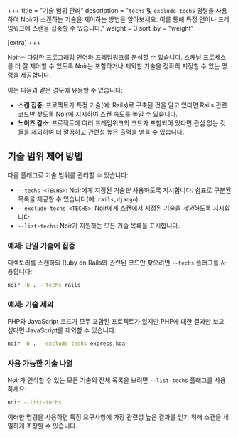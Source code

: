 +++
title = "기술 범위 관리"
description = "`techs` 및 `exclude-techs` 명령을 사용하여 Noir가 스캔하는 기술을 제어하는 방법을 알아보세요. 이를 통해 특정 언어나 프레임워크에 스캔을 집중할 수 있습니다."
weight = 3
sort_by = "weight"

[extra]
+++

Noir는 다양한 프로그래밍 언어와 프레임워크를 분석할 수 있습니다. 스캐닝 프로세스를 더 잘 제어할 수 있도록 Noir는 포함하거나 제외할 기술을 정확히 지정할 수 있는 명령을 제공합니다.

이는 다음과 같은 경우에 유용할 수 있습니다:

*   **스캔 집중**: 프로젝트가 특정 기술(예: Rails)로 구축된 것을 알고 있다면 Rails 관련 코드만 찾도록 Noir에 지시하여 스캔 속도를 높일 수 있습니다.
*   **노이즈 감소**: 프로젝트에 여러 프레임워크의 코드가 포함되어 있다면 관심 없는 것들을 제외하여 더 깔끔하고 관련성 높은 출력을 얻을 수 있습니다.

## 기술 범위 제어 방법

다음 플래그로 기술 범위를 관리할 수 있습니다:

*   `--techs <TECHS>`: Noir에게 지정된 기술*만* 사용하도록 지시합니다. 쉼표로 구분된 목록을 제공할 수 있습니다(예: `rails,django`).
*   `--exclude-techs <TECHS>`: Noir에게 스캔에서 지정된 기술을 *제외*하도록 지시합니다.
*   `--list-techs`: Noir가 지원하는 모든 기술 목록을 표시합니다.

### 예제: 단일 기술에 집중

디렉토리를 스캔하되 Ruby on Rails와 관련된 코드만 찾으려면 `--techs` 플래그를 사용합니다:

```bash
noir -b . --techs rails
```

### 예제: 기술 제외

PHP와 JavaScript 코드가 모두 포함된 프로젝트가 있지만 PHP에 대한 결과만 보고 싶다면 JavaScript를 제외할 수 있습니다:

```bash
noir -b . --exclude-techs express,koa
```

### 사용 가능한 기술 나열

Noir가 인식할 수 있는 모든 기술의 전체 목록을 보려면 `--list-techs` 플래그를 사용하세요:

```bash
noir --list-techs
```

이러한 명령을 사용하면 특정 요구사항에 가장 관련성 높은 결과를 얻기 위해 스캔을 세밀하게 조정할 수 있습니다.